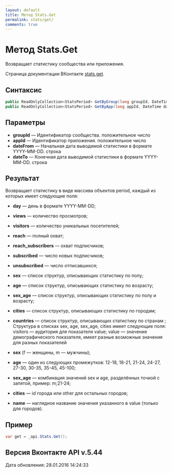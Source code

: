 ```yaml
---
layout: default
title: Метод Stats.Get
permalink: stats/get/
comments: true
---
```

# Метод Stats.Get
Возвращает статистику сообщества или приложения.

Страница документации ВКонтакте [stats.get](https://vk.com/dev/stats.get).

## Синтаксис
``` csharp
public ReadOnlyCollection<StatsPeriod> GetByGroup(long groupId, DateTime dateFrom, DateTime? dateTo = null)
public ReadOnlyCollection<StatsPeriod> GetByApp(long appId, DateTime dateFrom, DateTime? dateTo = null)
```

## Параметры
+ **groupId** — Идентификатор сообщества. положительное число
+ **appId** — Идентификатор приложения. положительное число
+ **dateFrom** — Начальная дата выводимой статистики в формате YYYY-MM-DD. строка
+ **dateTo** — Конечная дата выводимой статистики в формате YYYY-MM-DD. строка

## Результат
Возвращает статистику в виде массива объектов period, каждый из которых имеет следующие поля: 

+ **day** — день в формате YYYY-MM-DD; 
+ **views** — количество просмотров; 
+ **visitors** — количество уникальных посетителей; 
+ **reach** — полный охват; 
+ **reach_subscribers** — охват подписчиков; 
+ **subscribed** — число новых подписчиков; 
+ **unsubscribed** — число отписавшихся; 
+ **sex** — список структур, описывающих статистику по полу; 
+ **age** — список структур, описывающих статистику по возрасту; 
+ **sex_age** — список структур, описывающих статистику по полу и возрасту; 
+ **cities** — список структур, описывающих статистику по городам; 
+ **countries** — список структур, описывающих статистику по странам ; 
Структура в списках sex, age, sex_age, cities имеет следующие поля: 
visitors — аудитория для показателя value; 
value — значение демографического показателя, имеет разные возможные значения для разных показателей 

+ **sex** (f — женщины, m — мужчины); 
+ **age** — один из следующих промежутков: 12-18, 18-21, 21-24, 24-27, 27-30, 30-35, 35-45, 45-100; 
+ **sex_age** — комбинация значений sex и age, разделённых точкой с запятой, пример: m;21-24; 
+ **cities** — id города или other для остальных городов; 

+ **name** — наглядное название значения указанного в value (только для городов).

## Пример
``` csharp
var get = _api.Stats.Get();
```

## Версия Вконтакте API v.5.44
Дата обновления: 28.01.2016 14:24:33
